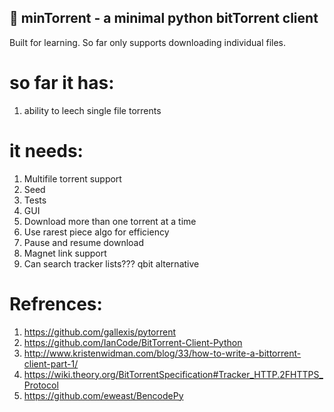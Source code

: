 ## 🥐 minTorrent - a minimal python bitTorrent client

Built for learning. So far only supports downloading individual files.

# so far it has:
1. ability to leech single file torrents 

# it needs:
1. Multifile torrent support
2. Seed
3. Tests
4. GUI
5. Download more than one torrent at a time
6. Use rarest piece algo for efficiency
7. Pause and resume download
8. Magnet link support
9. Can search tracker lists??? qbit alternative



# Refrences:
1. https://github.com/gallexis/pytorrent
2. https://github.com/IanCode/BitTorrent-Client-Python
3. http://www.kristenwidman.com/blog/33/how-to-write-a-bittorrent-client-part-1/
4. https://wiki.theory.org/BitTorrentSpecification#Tracker_HTTP.2FHTTPS_Protocol
5. https://github.com/eweast/BencodePy

